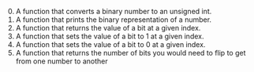 0. A function that converts a binary number to an unsigned int.
1. A function that prints the binary representation of a number.
2. A function that returns the value of a bit at a given index.
3. A  function that sets the value of a bit to 1 at a given index.
4. A function that sets the value of a bit to 0 at a given index.
5. A function that returns the number of bits you would need to flip to get from one number to another
